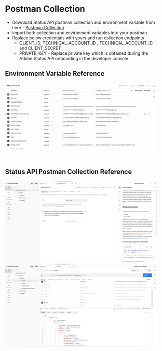 # Postman Collection

- Download Status API postman collection and environment variable from here - [Postman Collection](/postman-collection-and-env.zip)
- Import both collection and environment variables into your postman
- Replace below credentials with yours and run collection endpoints
    - CLIENT_ID, TECHNICAL_ACCOUNT_ID , TECHNICAL_ACCOUNT_ID and CLIENT_SECRET
    - PRIVATE_KEY – Replace private key which is obtained during the Adobe Status API onboarding in the developer console

 ## Environment Variable Reference

![alt text](../../../../static/images/status-api-env.png "Adobe Status API Environment Variable")

## Status API Postman Collection Reference

![alt text](../../../../static/images/status-api-collection.png "Adobe Status API Collection")
![alt text](../../../../static/images/status-api-testing.png "Adobe Status API Collection Endpoint Validation")

